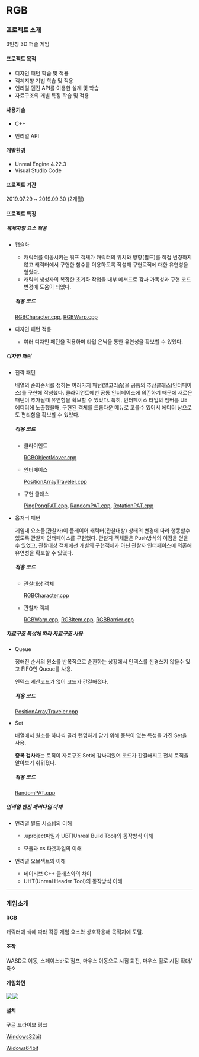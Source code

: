 # RGB

### 프로젝트 소개

3인칭 3D 퍼즐 게임

#### 프로젝트 목적

- 디자인 패턴 학습 및 적용
- 객체지향 기법 학습 및 적용
- 언리얼 엔진 API를 이용한 설계 및 학습
- 자료구조의 개별 특징 학습 및 적용

#### 사용기술

- C++

- 언리얼 API

#### 개발환경

- Unreal Engine 4.22.3
- Visual Studio Code

####  프로젝트 기간

2019.07.29 ~ 2019.09.30 (2개월)

#### 프로젝트 특징

##### 객체지향 요소 적용

- 캡슐화

  - 캐릭터를 이동시키는 워프 객체가 캐릭터의 위치와 방향(필드)를 직접 변경하지 않고 캐릭터에서 구현한 함수를 이용하도록 작성해 구현로직에 대한 유연성을 얻었다.
  - 캐릭터 생성자의 복잡한 초기화 작업을 내부 메서드로 감싸 가독성과 구현 코드변경에 도움이 되었다.

  ##### 적용 코드

  [RGBCharacter.cpp](https://github.com/xogud02/RGB/blob/master/Source/RGB/RGBCharacter.cpp), [RGBWarp.cpp](https://github.com/xogud02/RGB/blob/master/Source/RGB/RGBWarp.cpp)

- 디자인 패턴 적용

  - 여러 디자인 패턴을 적용하며 타입 은닉을 통한 유연성을 확보할 수 있었다.

##### 디자인 패턴

- 전략 패턴

  배열의 순회순서를 정하는 여러가지 패턴(알고리즘)을 공통의 추상클래스(인터페이스)를 구현해 작성했다. 클라이언트에선 공통 인터페이스에 의존하기 때문에 새로운 패턴이 추가될때 유연함을 확보할 수 있었다.  특히, 인터페이스 타입의 멤버를 UE 에디터에 노출했을때, 구현된 객체를 드롭다운 메뉴로 고를수 있어서 에디터 상으로도 편리함을 확보할 수 있었다.

  ##### 적용 코드

  - 클라이언트

    [RGBObjectMover.cpp](https://github.com/xogud02/RGB/blob/master/Source/RGB/RGBObjectMover.cpp)

  - 인터페이스

    [PositionArrayTraveler.cpp](https://github.com/xogud02/RGB/blob/master/Source/RGB/PositionArrayTraveler.cpp)

  - 구현 클래스

    [PingPongPAT.cpp](https://github.com/xogud02/RGB/blob/master/Source/RGB/PingPongPAT.cpp), [RandomPAT.cpp](https://github.com/xogud02/RGB/blob/master/Source/RGB/RandomPAT.cpp), [RotationPAT.cpp](https://github.com/xogud02/RGB/blob/master/Source/RGB/RotationPAT.cpp)

- 옵저버 패턴

  게임내 요소들(관찰자)이 플레이어 캐릭터(관찰대상) 상태의 변경에 따라 행동할수 있도록 관찰자 인터페이스를 구현했다. 관찰자 객체들은 Push방식의 이점을 얻을수 있었고, 관찰대상 객체에선 개별의 구현객체가 아닌 관찰자 인터페이스에 의존해 유연성을 확보할 수 있었다.
  
  ##### 적용 코드
  
  - 관찰대상 객체
  
    [RGBCharacter.cpp](https://github.com/xogud02/RGB/blob/master/Source/RGB/RGBCharacter.cpp)
  
  - 관찰자 객체
  
    [RGBWarp.cpp](https://github.com/xogud02/RGB/blob/master/Source/RGB/RGBWarp.cpp), [RGBItem.cpp](https://github.com/xogud02/RGB/blob/master/Source/RGB/RGBItem.cpp), [RGBBarrier.cpp](https://github.com/xogud02/RGB/blob/master/Source/RGB/RGBBarrier.cpp)

##### 자료구조 특성에 따라 자료구조 사용

- Queue

  정해진 순서의 원소를 반복적으로 순환하는 상황에서 인덱스를 신경쓰지 않을수 있고 FIFO인 Queue를 사용.

  인덱스 계산코드가 없어 코드가 간결해졌다.

  ##### 적용 코드

  [PositionArrayTraveler.cpp](https://github.com/xogud02/RGB/blob/master/Source/RGB/PositionArrayTraveler.cpp)

- Set

  배열에서 원소를 하나씩 골라 랜덤하게 담기 위해 중복이 없는 특성을 가진 Set을 사용.
  
  **중복 검사**라는 로직이 자료구조 Set에 감싸져있어 코드가 간결해지고 전체 로직을 알아보기 쉬워졌다.
  
  ##### 적용 코드
  
  [RandomPAT.cpp](https://github.com/xogud02/RGB/blob/master/Source/RGB/RandomPAT.cpp)

##### 언리얼 엔진 패러다임 이해

- 언리얼 빌드 시스템의 이해

  - .uproject파일과 UBT(Unreal Build Tool)의 동작방식 이해

  - 모듈과 cs 타겟파일의 이해
- 언리얼 오브젝트의 이해
  - 네이티브 C++ 클래스와의 차이
  - UHT(Unreal Header Tool)의 동작방식 이해

---



### 게임소개

#### RGB

캐릭터에 색에 따라 각종 게임 요소와 상호작용해 목적지에 도달.

#### 조작

WASD로 이동, 스페이스바로 점프, 마우스 이동으로 시점 회전, 마우스 휠로 시점 확대/축소

#### 게임화면

![](readme/Images/01.gif)![](readme/Images/02.gif)

#### 설치

구글 드라이브 링크

[Windows32bit](https://drive.google.com/file/d/1-6Yo3nQBUCMEz2hPzw9e176aLst65hUI/view?usp=sharing)

[Widows64bit](https://drive.google.com/file/d/1bLgYt-Dd5DMp09LzmV89BvLB-tLBDeXV/view?usp=sharing)

